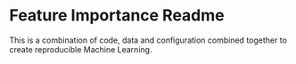 # Feature Importance Readme
This is a combination of code, data and configuration combined together to create reproducible Machine Learning.
 
